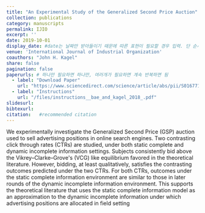 ```yaml
---
title: "An Experimental Study of the Generalized Second Price Auction"
collection: publications
category: manuscripts
permalink: IJIO
excerpt: ''
date: 2019-10-01
display_date: #date는 날짜만 받아들이기 때문에 따른 표현이 필요할 경우 입력. 단 순서는 date를 여전히 활용함.
venue: 'International Journal of Industrial Organization'
coauthors: "John H. Kagel"
share: false
pagination: false
paperurls: # 하나만 필요하면 하나만, 여러개가 필요하면 계속 반복하면 됨
  - label: "Download Paper"
    url: "https://www.sciencedirect.com/science/article/abs/pii/S016771871830105X"
  - label: "Instructions"
    url: "/files/instructions__bae_and_kagel_2018_.pdf"
slidesurl: 
bibtexurl: 
citation:   #recommended citation     
---
```


We experimentally investigate the Generalized Second Price (GSP) auction used to sell advertising positions in online search engines. Two contrasting click through rates (CTRs) are studied, under both static complete and dynamic incomplete information settings. Subjects consistently bid above the Vikrey–Clarke–Grove's (VCG) like equilibrium favored in the theoretical literature. However, bidding, at least qualitatively, satisfies the contrasting outcomes predicted under the two CTRs. For both CTRs, outcomes under the static complete information environment are similar to those in later rounds of the dynamic incomplete information environment. This supports the theoretical literature that uses the static complete information model as an approximation to the dynamic incomplete information under which advertising positions are allocated in field setting